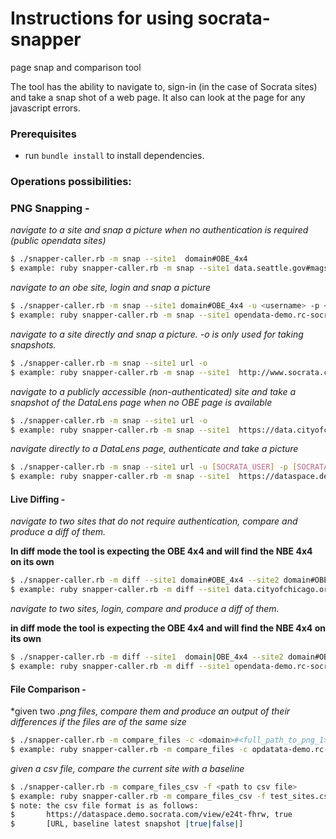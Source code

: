 Instructions for using socrata-snapper
=====================================
page snap and comparison tool

The tool has the ability to navigate to, sign-in (in the case of Socrata sites) and take a snap shot of a web page. It also can look at the page for any javascript errors.

### Prerequisites
* run ```bundle install``` to install dependencies.

### Operations possibilities:
### PNG Snapping -
*navigate to a site and snap a picture when no authentication is required (public opendata sites)*
```bash
$ ./snapper-caller.rb -m snap --site1  domain#OBE_4x4
$ example: ruby snapper-caller.rb -m snap --site1 data.seattle.gov#mags-97de
```

*navigate to an obe site, login and snap a picture*
```bash
$ ./snapper-caller.rb -m snap --site1 domain#OBE_4x4 -u <username> -p <password>
$ example: ruby snapper-caller.rb -m snap --site1 opendata-demo.rc-socrata.com#6q4t-m6c7 -u [SOCRATA_USER] -p [SOCRATA_PASSWORD]
```

*navigate to a site directly and snap a picture. -o is only used for taking snapshots.*
```bash
$ ./snapper-caller.rb -m snap --site1 url -o
$ example: ruby snapper-caller.rb -m snap --site1  http://www.socrata.com -o
```

*navigate to a publicly accessible (non-authenticated) site and take a snapshot of the DataLens page when no OBE page is available*
```bash
$ ./snapper-caller.rb -m snap --site1 url -o
$ example: ruby snapper-caller.rb -m snap --site1  https://data.cityofchicago.org/view/2bnm-jnvb -o
```

*navigate directly to a DataLens page, authenticate and take a picture*
```bash
$ ./snapper-caller.rb -m snap --site1 url -u [SOCRATA_USER] -p [SOCRATA_PASSWORD] -o
$ example: ruby snapper-caller.rb -m snap --site1  https://dataspace.demo.socrata.com/view/8urc-6grh -o
```

#### Live Diffing -
*navigate to two sites that do not require authentication, compare and produce a diff of them.*

**In diff mode the tool is expecting the OBE 4x4 and will find the NBE 4x4 on its own**
```bash
$ ./snapper-caller.rb -m diff --site1 domain#OBE_4x4 --site2 domain#OBE_4x4
$ example: ruby snapper-caller.rb -m diff --site1 data.cityofchicago.org#ijzp-q8t2 -d data.cityofchicago.org#ijzp-q8t2
```

*navigate to two sites, login, compare and produce a diff of them.*

**in diff mode the tool is expecting the OBE 4x4 and will find the NBE 4x4 on its own**
```bash
$ ./snapper-caller.rb -m diff --site1  domain|OBE_4x4 --site2 domain#OBE_4x4 -u <username> -p <password>
$ example: ruby snapper-caller.rb -m diff --site1 opendata-demo.rc-socrata.com#6q4t-m6c7 -d opendata-demo.rc-socrata.com#b5k5-ycfq -u [SOCRATA_USER] -p [SOCRATA_PASSWORD]
```

#### File Comparison -
*given two *.png files, compare them and produce an output of their differences if the files are of the same size*

```bash
$ ./snapper-caller.rb -m compare_files -c <domain>#<full_path_to_png_1>#<full_path_to_png_2>
$ example: ruby snapper-caller.rb -m compare_files -c opdatata-demo.rc-socrata.com#/Users/joenunnelley/Developer/Socrata/socrata-snapper/logs/dataset_copy_6q4t-m6c7.png#/Users/joenunnelley/Developer/Socrata/socrata-snapper/logs/dataset_copy1_6q4t-m6c7.png
```

*given a csv file, compare the current site with a baseline*

```bash
$ ./snapper-caller.rb -m compare_files_csv -f <path to csv file>
$ example: ruby snapper-caller.rb -m compare_files_csv -f test_sites.csv
$ note: the csv file format is as follows:
$       https://dataspace.demo.socrata.com/view/e24t-fhrw, true
$       [URL, baseline latest snapshot |true|false|]  
```
